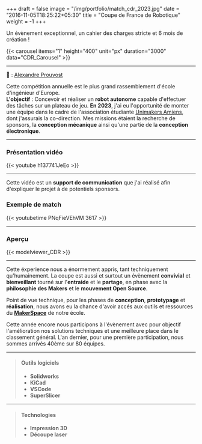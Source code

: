 +++
draft = false
image = "/img/portfolio/match_cdr_2023.jpg"
date = "2016-11-05T18:25:22+05:30"
title = "Coupe de France de Robotique"
weight = -1
+++

Un évènement exceptionnel, un cahier des charges stricte et 6 mois de création !

<!--more-->
{{< carousel items="1" height="400" unit="px" duration="3000" data="CDR_Carousel" >}}

---

📸 : [Alexandre Prouvost](https://www.linkedin.com/search/results/all/?fetchDeterministicClustersOnly=true&heroEntityKey=urn%3Ali%3Afsd_profile%3AACoAABxiIFkBtblVHnqbpmA1rnSBEohWrMPPLkc&keywords=alexandre%20prouvost&origin=RICH_QUERY_SUGGESTION&position=1&searchId=6f376a2d-c833-46a8-9358-90f01049af60&sid=kDo&spellCorrectionEnabled=false "Linkedin")

Cette compétition annuelle est le plus grand rassemblement d'école d'ingénieur d'Europe.  
**L'objectif** : Concevoir et réaliser un **robot autonome** capable d'effectuer des tâches sur un plateau de jeu.
**En 2023**, j'ai eu l'opportunité de monter une équipe dans le cadre de  l'association étudiante [Unimakers Amiens](https://unimakers.github.io), dont j'assurais la co-direction. Mes missions étaient la recherche de sponsors, la **conception mécanique** ainsi qu'une partie de la **conception électronique**.

---

### Présentation vidéo

{{< youtube h137741JeEo >}}

---

Cette vidéo est un **support de communication** que j'ai réalisé afin d'expliquer le projet à de potentiels sponsors.

### Exemple de match

{{< youtubetime PNqFieVEhVM 3617 >}}

---

### Aperçu
  
{{< modelviewer_CDR >}}

---

Cette éxperience nous a énormement appris, tant techniquement qu'humainement. La coupe est aussi et surtout un évènement **convivial** et **bienveillant** tourné sur l'**entraide** et le **partage**, en phase avec la **philosophie des Makers** et le **mouvement Open Source**.

Point de vue technique, pour les phases de **conception**, **prototypage** et **réalisation**, nous avons eu la chance d'avoir accés aux outils et ressources du **[MakerSpace](https://makerspace-amiens.fr)** de notre école.

Cette année encore nous participons à l'évènement avec pour objectif l'amélioration nos solutions techniques et une meilleure place dans le classement général. L'an dernier, pour une première participation, nous sommes arrivés 40ème sur 80 équipes.

---
  
>#### Outils logiciels
>
>- **Solidworks**
>- **KiCad**
>- **VSCode**
>- **SuperSlicer**

---

>#### Technologies
>
>- **Impression 3D**
>- **Découpe laser**
